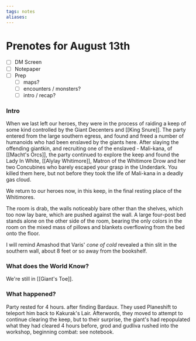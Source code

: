```yaml
---
tags: notes
aliases:
---
```


# Prenotes for August 13th
- [ ] DM Screen
- [ ] Notepaper
- [ ] Prep
	- [ ] maps?
	- [ ] encounters / monsters?
	- [ ] intro / recap?

### Intro
When we last left our heroes, they were in the process of raiding a keep of some kind controlled by the Giant Decenters and [[King Snure]]. The party entered from the large southern egress, and found and freed a number of humanoids who had been enslaved by the giants here. After slaying the offending giantkin, and recruiting one of the enslaved - Mali-kana, of [[Macht's Orcs]], the party continued to explore the keep and found the Lady In White, [[Alylay Whitimore]], Matron of the Whitimore Drow and her two Concubines who barely escaped your grasp in the Underdark. You killed them here, but not before they took the life of Mali-kana in a deadly gas cloud.

We return to our heroes now, in this keep, in the final resting place of the Whitimores. 

The room is drab, the walls noticeably bare other than the shelves, which too now lay bare, which are pushed against the wall. A large four-post bed stands alone on the other side of the room, bearing the only colors in the room on the mixed mass of pillows and blankets overflowing from the bed onto the floor. 

I will remind Amashod that Varis' *cone of cold* revealed a thin slit in the southern wall, about 8 feet or so away from the bookshelf.

### What does the World Know?
We're still in [[Giant's Toe]].

### What happened?
Party rested for 4 hours. after finding Bardaux. They used Planeshift to teleport him back to Kakurak's Lair. Afterwords, they moved to attempt to continue clearing the keep, but to their surprise, the giant's had repopulated what they had cleared 4 hours before, grod and gudliva rushed into the workshop, beginning combat: see notebook.